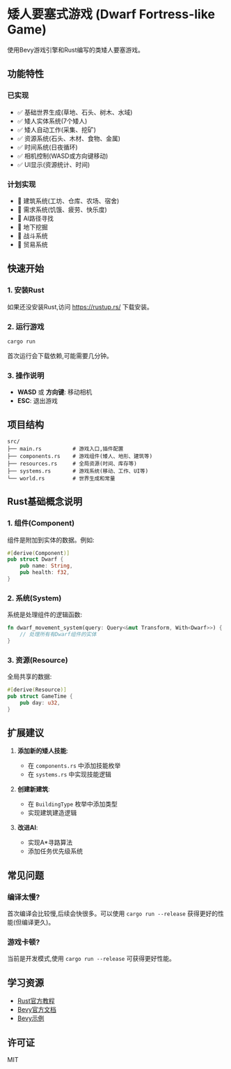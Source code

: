 # 矮人要塞式游戏 (Dwarf Fortress-like Game)

使用Bevy游戏引擎和Rust编写的类矮人要塞游戏。

## 功能特性

### 已实现
- ✅ 基础世界生成(草地、石头、树木、水域)
- ✅ 矮人实体系统(7个矮人)
- ✅ 矮人自动工作(采集、挖矿)
- ✅ 资源系统(石头、木材、食物、金属)
- ✅ 时间系统(日夜循环)
- ✅ 相机控制(WASD或方向键移动)
- ✅ UI显示(资源统计、时间)

### 计划实现
- 🔲 建筑系统(工坊、仓库、农场、宿舍)
- 🔲 需求系统(饥饿、疲劳、快乐度)
- 🔲 AI路径寻找
- 🔲 地下挖掘
- 🔲 战斗系统
- 🔲 贸易系统

## 快速开始

### 1. 安装Rust
如果还没安装Rust,访问 https://rustup.rs/ 下载安装。

### 2. 运行游戏
```bash
cargo run
```

首次运行会下载依赖,可能需要几分钟。

### 3. 操作说明
- **WASD** 或 **方向键**: 移动相机
- **ESC**: 退出游戏

## 项目结构

```
src/
├── main.rs          # 游戏入口,插件配置
├── components.rs    # 游戏组件(矮人、地形、建筑等)
├── resources.rs     # 全局资源(时间、库存等)
├── systems.rs       # 游戏系统(移动、工作、UI等)
└── world.rs         # 世界生成和常量
```

## Rust基础概念说明

### 1. 组件(Component)
组件是附加到实体的数据。例如:
```rust
#[derive(Component)]
pub struct Dwarf {
    pub name: String,
    pub health: f32,
}
```

### 2. 系统(System)
系统是处理组件的逻辑函数:
```rust
fn dwarf_movement_system(query: Query<&mut Transform, With<Dwarf>>) {
    // 处理所有有Dwarf组件的实体
}
```

### 3. 资源(Resource)
全局共享的数据:
```rust
#[derive(Resource)]
pub struct GameTime {
    pub day: u32,
}
```

## 扩展建议

1. **添加新的矮人技能**:
   - 在 `components.rs` 中添加技能枚举
   - 在 `systems.rs` 中实现技能逻辑

2. **创建新建筑**:
   - 在 `BuildingType` 枚举中添加类型
   - 实现建筑建造逻辑

3. **改进AI**:
   - 实现A*寻路算法
   - 添加任务优先级系统

## 常见问题

### 编译太慢?
首次编译会比较慢,后续会快很多。可以使用 `cargo run --release` 获得更好的性能(但编译更久)。

### 游戏卡顿?
当前是开发模式,使用 `cargo run --release` 可获得更好性能。

## 学习资源

- [Rust官方教程](https://doc.rust-lang.org/book/)
- [Bevy官方文档](https://bevyengine.org/learn/)
- [Bevy示例](https://github.com/bevyengine/bevy/tree/main/examples)

## 许可证

MIT
